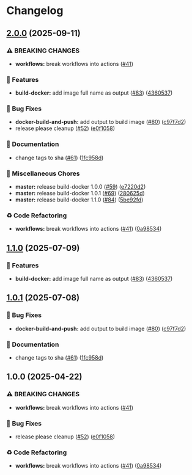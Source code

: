 # Changelog

## [2.0.0](https://github.com/shimoncohen/shared-workflows/compare/build-docker-v1.1.0...build-docker-v2.0.0) (2025-09-11)


### ⚠ BREAKING CHANGES

* **workflows:** break workflows into actions ([#41](https://github.com/shimoncohen/shared-workflows/issues/41))

### 🎉 Features

* **build-docker:** add image full name as output ([#83](https://github.com/shimoncohen/shared-workflows/issues/83)) ([4360537](https://github.com/shimoncohen/shared-workflows/commit/4360537dbbd36c65a1decfd54076d1cfed2b4128))


### 🐛 Bug Fixes

* **docker-build-and-push:** add output to build image ([#80](https://github.com/shimoncohen/shared-workflows/issues/80)) ([c97f7d2](https://github.com/shimoncohen/shared-workflows/commit/c97f7d2cdbc642bef3169edda679809bc1bf0af5))
* release please cleanup ([#52](https://github.com/shimoncohen/shared-workflows/issues/52)) ([e0f1058](https://github.com/shimoncohen/shared-workflows/commit/e0f1058fb4bee4f89835709972e8ad6c8a3382f6))


### 📝 Documentation

* change tags to sha ([#61](https://github.com/shimoncohen/shared-workflows/issues/61)) ([1fc958d](https://github.com/shimoncohen/shared-workflows/commit/1fc958d115218f9a928c489b085a806fd1fd6330))


### 🔧 Miscellaneous Chores

* **master:** release build-docker 1.0.0 ([#59](https://github.com/shimoncohen/shared-workflows/issues/59)) ([e7220d2](https://github.com/shimoncohen/shared-workflows/commit/e7220d24b1c7ee5c8eaac7e50edc60239e829eb4))
* **master:** release build-docker 1.0.1 ([#69](https://github.com/shimoncohen/shared-workflows/issues/69)) ([280625d](https://github.com/shimoncohen/shared-workflows/commit/280625d2bbee5ac0e5814c05dee35a06c2da5c79))
* **master:** release build-docker 1.1.0 ([#84](https://github.com/shimoncohen/shared-workflows/issues/84)) ([5be92fd](https://github.com/shimoncohen/shared-workflows/commit/5be92fd8a09969a62b6f00fc300232edfc868210))


### ♻️ Code Refactoring

* **workflows:** break workflows into actions ([#41](https://github.com/shimoncohen/shared-workflows/issues/41)) ([0a98534](https://github.com/shimoncohen/shared-workflows/commit/0a9853421116d3bcc4cae4681977857cbc518e51))

## [1.1.0](https://github.com/MapColonies/shared-workflows/compare/build-docker-v1.0.1...build-docker-v1.1.0) (2025-07-09)


### 🎉 Features

* **build-docker:** add image full name as output ([#83](https://github.com/MapColonies/shared-workflows/issues/83)) ([4360537](https://github.com/MapColonies/shared-workflows/commit/4360537dbbd36c65a1decfd54076d1cfed2b4128))

## [1.0.1](https://github.com/MapColonies/shared-workflows/compare/build-docker-v1.0.0...build-docker-v1.0.1) (2025-07-08)


### 🐛 Bug Fixes

* **docker-build-and-push:** add output to build image ([#80](https://github.com/MapColonies/shared-workflows/issues/80)) ([c97f7d2](https://github.com/MapColonies/shared-workflows/commit/c97f7d2cdbc642bef3169edda679809bc1bf0af5))


### 📝 Documentation

* change tags to sha ([#61](https://github.com/MapColonies/shared-workflows/issues/61)) ([1fc958d](https://github.com/MapColonies/shared-workflows/commit/1fc958d115218f9a928c489b085a806fd1fd6330))

## 1.0.0 (2025-04-22)


### ⚠ BREAKING CHANGES

* **workflows:** break workflows into actions ([#41](https://github.com/MapColonies/shared-workflows/issues/41))

### 🐛 Bug Fixes

* release please cleanup ([#52](https://github.com/MapColonies/shared-workflows/issues/52)) ([e0f1058](https://github.com/MapColonies/shared-workflows/commit/e0f1058fb4bee4f89835709972e8ad6c8a3382f6))


### ♻️ Code Refactoring

* **workflows:** break workflows into actions ([#41](https://github.com/MapColonies/shared-workflows/issues/41)) ([0a98534](https://github.com/MapColonies/shared-workflows/commit/0a9853421116d3bcc4cae4681977857cbc518e51))
